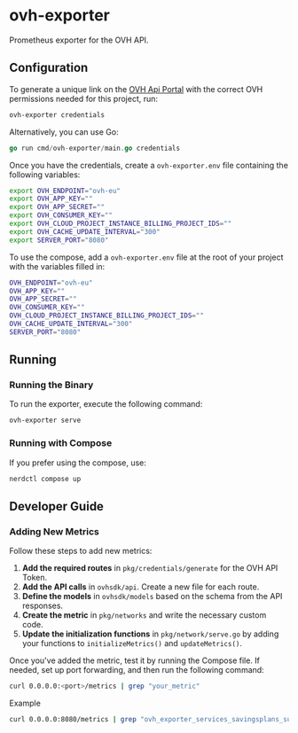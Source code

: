 # ovh-exporter

Prometheus exporter for the OVH API.

## Configuration

To generate a unique link on the [OVH Api Portal](https://www.ovh.com/auth/api/createToken) with the correct OVH permissions needed for this project, run:

```bash
ovh-exporter credentials
```

Alternatively, you can use Go:

```go
go run cmd/ovh-exporter/main.go credentials
```

Once you have the credentials, create a `ovh-exporter.env` file containing the following variables:

```bash
export OVH_ENDPOINT="ovh-eu"
export OVH_APP_KEY=""
export OVH_APP_SECRET=""
export OVH_CONSUMER_KEY=""
export OVH_CLOUD_PROJECT_INSTANCE_BILLING_PROJECT_IDS=""
export OVH_CACHE_UPDATE_INTERVAL="300"
export SERVER_PORT="8080"
```

To use the compose, add a `ovh-exporter.env` file at the root of your project with the variables filled in:

```bash
OVH_ENDPOINT="ovh-eu"
OVH_APP_KEY=""
OVH_APP_SECRET=""
OVH_CONSUMER_KEY=""
OVH_CLOUD_PROJECT_INSTANCE_BILLING_PROJECT_IDS=""
OVH_CACHE_UPDATE_INTERVAL="300"
SERVER_PORT="8080"
```

## Running

### Running the Binary

To run the exporter, execute the following command:

```bash
ovh-exporter serve
```

### Running with Compose

If you prefer using the compose, use:

```bash
nerdctl compose up
```

## Developer Guide

### Adding New Metrics

Follow these steps to add new metrics:

1. **Add the required routes** in `pkg/credentials/generate` for the OVH API Token.
2. **Add the API calls** in `ovhsdk/api`. Create a new file for each route.
3. **Define the models** in `ovhsdk/models` based on the schema from the API responses.
4. **Create the metric** in `pkg/networks` and write the necessary custom code.
5. **Update the initialization functions** in `pkg/network/serve.go` by adding your functions to `initializeMetrics()` and `updateMetrics()`.

Once you've added the metric, test it by running the Compose file. If needed, set up port forwarding, and then run the following command:

```bash
curl 0.0.0.0:<port>/metrics | grep "your_metric"
```

Example
```bash
curl 0.0.0.0:8080/metrics | grep "ovh_exporter_services_savingsplans_subscribed"
```